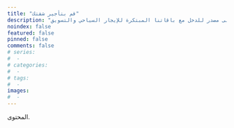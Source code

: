 ```yaml
---
title: "قم بتأجير شقتك"
description: "هل تمتلك عقارات في مصر؟ حوّل شققك الفارغة إلى مصدر للدخل مع باقاتنا المبتكرة للإيجار السياحي والتسويق!"
noindex: false
featured: false
pinned: false
comments: false
# series:
#  - 
# categories:
#  - 
# tags:
#  - 
images:
#  - 
---
```


المحتوى.
